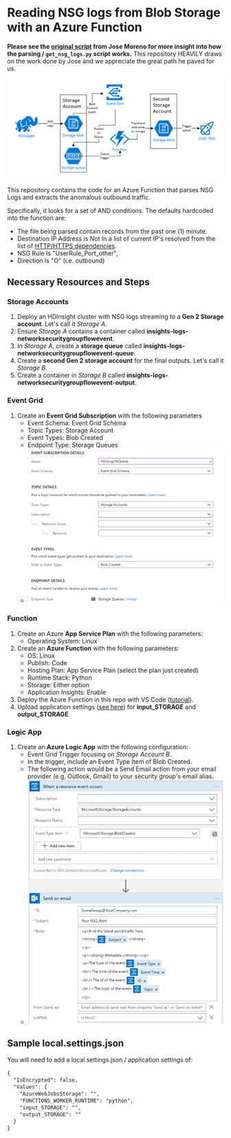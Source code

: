 # Reading NSG logs from Blob Storage with an Azure Function

**Please see the [original script](https://github.com/erjosito/get_nsg_logs/blob/master/get_nsg_logs.py) from Jose Moreno for more insight into how the parsing / `get_nsg_logs.py` script works.**  This repository HEAVILY draws on the work done by Jose and we appreciate the great path he paved for us.

![alt text](./docs/img/architecture.png "Logo Title Text 1")

This repository contains the code for an Azure Function that parses NSG Logs and extracts the anomalous outbound traffic.

Specifically, it looks for a set of AND conditions.  The defaults hardcoded into the function are:
* The file being parsed contain records from the past one (1) minute.
* Destination IP Address is Not In a list of current IP's resolved from the list of [HTTP/HTTPS dependencies](https://docs.microsoft.com/en-us/azure/hdinsight/hdinsight-restrict-outbound-traffic#fqdn-httphttps-dependencies).
* NSG Rule Is "UserRule_Port_other",
* Direction Is "O" (i.e. outbound)

## Necessary Resources and Steps

### Storage Accounts
1. Deploy an HDInsight cluster with NSG logs streaming to a **Gen 2 Storage account**.  Let's call it *Storage A*.
1. Ensure *Storage A* contains a container called **insights-logs-networksecuritygroupflowevent**.
1. In *Storage A*, create a **storage queue** called **insights-logs-networksecuritygroupflowevent-queue**.
1. Create a **second Gen 2 storage account** for the final outputs.  Let's call it *Storage B*.
1. Create a container in *Storage B*  called **insights-logs-networksecuritygroupflowevent-output**.

### Event Grid
1. Create an **Event Grid Subscription** with the following parameters
    * Event Schema: Event Grid Schema
    * Topic Types: Storage Account
    * Event Types: Blob Created
    * Endpoint Type: Storage Queues
    * ![alt text](./docs/img/event-grid-setup.PNG "Settings to apply for the event grid.")

### Function
1. Create an Azure **App Service Plan** with the following parameters:
    * Operating System: Linux
1. Create an **Azure Function** with the following parameters:
    * OS: Linux
    * Publish: Code
    * Hosting Plan: App Service Plan (select the plan just created)
    * Runtime Stack: Python
    * Storage: Either option
    * Application Insights: Enable
1. Deploy the Azure Function in this repo with VS Code ([tutorial](https://docs.microsoft.com/en-us/azure/azure-functions/tutorial-vs-code-serverless-python)).
1. Upload application settings ([see here](#sample-local.settings.json)) for **input_STORAGE** and **output_STORAGE**.

### Logic App
1. Create an **Azure Logic App** with the following configuration:
    * Event Grid Trigger focusing on *Storage Account B*.
    * In the trigger, include an Event Type Item of Blob Created.
    * The following action would be a Send Email action from your email provider (e.g. Outlook, Gmail) to your security group's email alias.
    * ![alt text](./docs/img/logic-app-setup.PNG "Settings to apply for the logic app.")


## Sample local.settings.json
You will need to add a local.settings.json / application settings of:

    {
      "IsEncrypted": false,
      "Values": {
        "AzureWebJobsStorage": "",
        "FUNCTIONS_WORKER_RUNTIME": "python",
        "input_STORAGE": "",
        "output_STORAGE": ""
      }
    }
